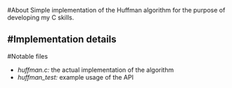 #About
Simple implementation of the Huffman algorithm for the purpose of developing my C skills.


#Implementation details
- 


#Notable files
- *huffman.c:* the actual implementation of the algorithm
- *huffman_test:* example usage of the API
